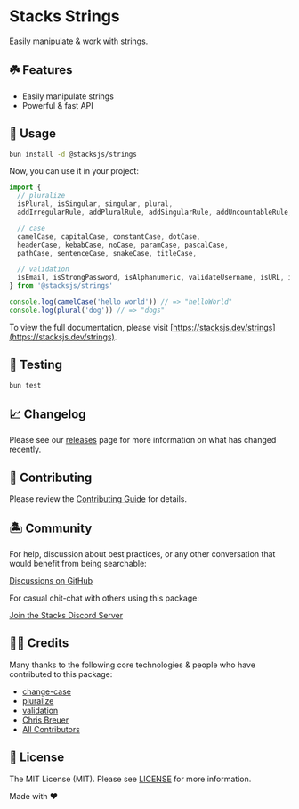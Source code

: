 # Stacks Strings

Easily manipulate & work with strings.

## ☘️ Features

- Easily manipulate strings
- Powerful & fast API

## 🤖 Usage

```bash
bun install -d @stacksjs/strings
```

Now, you can use it in your project:

```js
import {
  // pluralize
  isPlural, isSingular, singular, plural,
  addIrregularRule, addPluralRule, addSingularRule, addUncountableRule,

  // case
  camelCase, capitalCase, constantCase, dotCase,
  headerCase, kebabCase, noCase, paramCase, pascalCase,
  pathCase, sentenceCase, snakeCase, titleCase,

  // validation
  isEmail, isStrongPassword, isAlphanumeric, validateUsername, isURL, isMobilePhone, isAlpha, isPostalCode, isDate, isNumeric, isBoolean, isHexColor, isHexadecimal, isBase64, isUUID, isJSON, isCreditCard, isISBN, isIP, isIPRange, isMACAddress, isLatLong, isLatitude, isLongitude, isCurrency, isDataURI, isMimeType, isJWT, isMongoId, isAscii, isBase32, isByteLength, isFQDN, isFullWidth, isHalfWidth, isHash, isHSL, isIBAN, isIdentityCard, isISIN, isISO8601, isISRC, isISSN, isISO31661Alpha2, isISO31661Alpha3
} from '@stacksjs/strings'

console.log(camelCase('hello world')) // => "helloWorld"
console.log(plural('dog')) // => "dogs"
```

To view the full documentation, please visit [https://stacksjs.dev/strings](https://stacksjs.dev/strings).

## 🧪 Testing

```bash
bun test
```

## 📈 Changelog

Please see our [releases](https://github.com/stacksjs/stacks/releases) page for more information on what has changed recently.

## 🚜 Contributing

Please review the [Contributing Guide](https://github.com/stacksjs/contributing) for details.

## 🏝 Community

For help, discussion about best practices, or any other conversation that would benefit from being searchable:

[Discussions on GitHub](https://github.com/stacksjs/stacks/discussions)

For casual chit-chat with others using this package:

[Join the Stacks Discord Server](https://discord.gg/stacksjs)

## 🙏🏼 Credits

Many thanks to the following core technologies & people who have contributed to this package:

- [change-case](https://www.npmjs.com/package/change-case)
- [pluralize](https://www.npmjs.com/package/pluralize)
- [validation](https://www.npmjs.com/package/validation)
- [Chris Breuer](https://github.com/chrisbbreuer)
- [All Contributors](../../contributors)

## 📄 License

The MIT License (MIT). Please see [LICENSE](https://github.com/stacksjs/stacks/tree/main/LICENSE.md) for more information.

Made with ❤️
